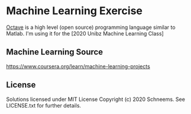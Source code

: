 # Machine Learning Exercise 

  [Octave](http://www.gnu.org/software/octave/) is a high level (open source) programming language similar to Matlab. I'm using it for the [2020 Unibz Machine Learning Class]

## Machine Learning Source
   https://www.coursera.org/learn/machine-learning-projects
 
## License
   Solutions licensed under MIT License Copyright (c) 2020 Schneems. See LICENSE.txt for further details.
